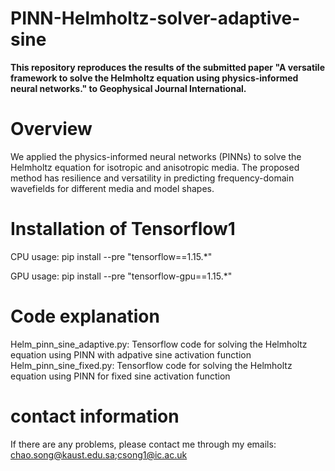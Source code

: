 # PINN-Helmholtz-solver-adaptive-sine
**This repository reproduces the results of the submitted paper "A versatile framework to solve the Helmholtz equation using physics-informed neural networks." to Geophysical Journal International.**

# Overview

We applied the physics-informed neural networks (PINNs) to solve the Helmholtz equation for isotropic and anisotropic media. The proposed method has resilience and versatility in predicting frequency-domain wavefields for different media and model shapes.


# Installation of Tensorflow1

CPU usage: pip install --pre "tensorflow==1.15.*"

GPU usage: pip install --pre "tensorflow-gpu==1.15.*"

# Code explanation

Helm_pinn_sine_adaptive.py: Tensorflow code for solving the Helmholtz equation using PINN with adpative sine activation function
Helm_pinn_sine_fixed.py: Tensorflow code for solving the Helmholtz equation using PINN for fixed sine activation function

# contact information
If there are any problems, please contact me through my emails: chao.song@kaust.edu.sa;csong1@ic.ac.uk
